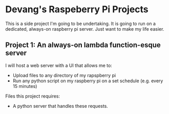 # Devang's Raspeberry Pi Projects

This is a side project I'm going to be undertaking. It is going to run on a dedicated, always-on raspberry pi server. Just want to make my life easier.

## Project 1: An always-on lambda function-esque server

I will host a web server with a UI that allows me to:

- Upload files to any directory of my rapspberry pi
- Run any python script on my raspberry pi on a set schedule (e.g. every 15 minutes)

Files this project requires:

- A python server that handles these requests.